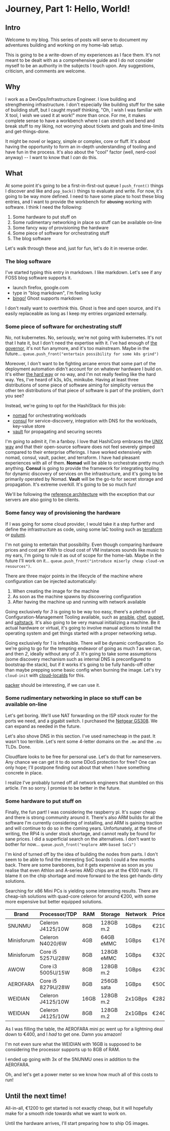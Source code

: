 # Journey, Part 1: Hello, World!

## Intro

Welcome to my blog.  This series of posts will serve to document my adventures building and working on my home-lab setup.

This is going to be a write-down of my experiences as I face them. It's not meant to be dealt with as a comprehensive guide and I do not consider myself to be an authority in the subjects I touch upon. Any suggestions, criticism, and comments are welcome.

## Why

I work as a DevOps/Infrastructure Engineer. I love building and strengthening infrastructure.  I don't especially like building stuff for the sake of building stuff, but I caught myself thinking, "Oh, I wish I was familiar with X tool, I wish we used it at work!" more than once.  For me, it makes complete sense to have a workbench where I can stretch and bend and break stuff to my liking, not worrying about tickets and goals and time-limits and get-things-done.

It might be novel or legacy, simple or complex, core or fluff. It's about having the opportunity to form an in-depth understanding of tooling and have fun in the process. It's also about the "cool" factor (well, nerd-cool anyway) -- I want to know that I *can* do this.

## What

At some point it's going to be a first-in-first-out queue I `push_front()` things I discover and like and `pop_back()` things to evaluate and write. For now, it's going to be way more defined. I need to have some place to host these blog entries, and I want to provide the workbench for ~~abusing~~ working with software. I think I need the following:

1. Some hardware to put stuff on
2. Some rudimentary networking in place so stuff can be available on-line
3. Some fancy way of provisioning the hardware
4. Some piece of software for orchestrating stuff
5. The blog software

Let's walk through these and, just for fun, let's do it in reverse order.

### The blog software

I've started typing this entry in markdown. I like markdown. Let's see if any FOSS blog software supports it. 

* launch firefox, google.com
* type in "blog markdown", I'm feeling lucky
* [bingo!](https://ghost.org/changelog/markdown/) Ghost supports markdown

I don't really want to overthink this. Ghost is free and open source, and it's easily replaceable as long as I keep my entries organized externally.

### Some piece of software for orchestrating stuff

No, not kubernetes. No, seriously, we're not going with kubernetes. It's not that I hate it, but I don't need the expertise with it. I've had enough of [the governor](https://translate.google.com/?sl=el&tl=en&text=%CE%BA%CF%85%CE%B2%CE%B5%CF%81%CE%BD%CE%AE%CF%84%CE%B7%CF%82&op=translate), it's not fun anymore, and it's too mainstream. Maybe in the future...  `queue.push_front("entertain possibility for some k8s grind")`

Moreover, I don't want to be fighting arcane errors that some part of the deployment automation didn't account for on whatever hardware I build on. It's either [the hard way](https://github.com/kelseyhightower/kubernetes-the-hard-way) or no way, and I'm not really feeling like the hard way. Yes, I've heard of k3s, k0s, minikube.  Having at least three distributions of some piece of software aiming for simplicity versus the other ten distributions of that piece of software is part of the problem, don't you see?

Instead, we're going to opt for the HashiStack for this job:

* [nomad](www.nomadproject.io) for orchestrating workloads
* [consul](consul.io) for service-discovery, integration with DNS for the workloads, key-value store
* [vault](www.vaultproject.io) for propagating and securing secrets

I'm going to admit it, I'm a fanboy. I love that HashiCorp embraces the [UNIX way](https://en.wikipedia.org/wiki/Unix_philosophy) and that their open-source software does not feel severely gimped compared to their enterprise offerings. I have worked extensively with nomad, consul, vault, packer, and terraform. I have had pleasant experiences with all of them.
**Nomad** will be able to orchestrate pretty much anything.
**Consul** is going to provide the framework for integrating tooling for dynamic discovery of services on the infrastructure, and it's going to be primarily operated by Nomad.
**Vault** will be the go-to for secret storage and propagation. It's extreme overkill. It's going to be so much fun!

We'll be following the [reference architecture](https://learn.hashicorp.com/tutorials/nomad/production-reference-architecture-vm-with-consul) with the exception that our servers are also going to be clients.

### Some fancy way of provisioning the hardware

If I was going for some cloud provider, I would take it a step further and define the infrastructure as code, using some IaC tooling such as [terraform](terraform.io) or [pulumi](pulumi.com). 

I'm not going to entertain that possibility. Even though comparing hardware prices and cost per KWh to cloud cost of VM instances sounds like music to my ears, I'm going to rule it as out of scope for the home-lab. Maybe in the future I'll work on it... `queue.push_front("introduce miserly cheap cloud-vm resources")`.

There are three major points in the lifecycle of the machine where configuration can be injected automatically:

1. When creating the image for the machine
2. As soon as the machine spawns by discovering configuration
3. After having the machine up and running with network available

Going exclusively for *3* is going to be way too easy, there's a plethora of Configuration-Management Tooling available, such as [ansible](ansible.com), [chef](chef.io), [puppet](puppet.com), and [saltstack](saltproject.io). It's also going to be very manual initializing a machine. Be it actual hardware or virtual, it's going to involve manual actions to install the operating system and get things started with a proper networking setup.

Going exclusively for *1* is infeasible. There *will* be dynamic configuration. So we're going to go for the tempting endeavor of going as much *1* as we can, and then *2*, ideally without any of *3*.  It's going to take some assumptions (some discovery mechanism such as internal DNS is preconfigured to bootstrap the stack), but if it works it's going to be fully hands-off other than maybe prepping some basic config when burning the image. Let's try `cloud-init` with [cloud-localds](https://readthedocs.org/projects/cloudinit/downloads/pdf/latest/) for this.

[packer](https://github.com/viralpoetry/packer-bare-metal) should be interesting, if we can use it.

### Some rudimentary networking in place so stuff can be available on-line

Let's get boring. We'll use NAT forwarding on the ISP stock router for the ports we need, and a gigabit switch. I purchased the [Netgear GS308](https://www.netgear.com/support/product/GS308.aspx).  We can expand as needed in the future.

Let's also shove DNS in this section. I've used namecheap in the past. It wasn't too terrible. Let's rent some 4-letter domains on the `.me` and the `.eu` TLDs. Done.

Cloudflare looks to be free for personal use. Let's do that for nameservers.  Any chance we can get it to do some DDoS protection for free? One can only hope; I'll postpone finding out about that when I have something concrete in place.

I realize I've probably turned off all network engineers that stumbled on this article. I'm so sorry. I promise to be better in the future.

### Some hardware to put stuff on

Finally, the fun part! I was considering the raspberry pi. It's super cheap and there is strong community around it. There's also ARM builds for all the software I'm currently considering of installing, and ARM is gaining traction and will continue to do so in the coming years. Unfortunately, at the time of writing, the RPi4 is under stock shortage, and cannot really be found for sane prices. I did a superficial search on the alternatives. I don't want to bother for now...  `queue.push_front("explore ARM-based SoCs")`

I'm kind of turned off by the idea of building the nodes from parts. I don't seem to be able to find the interesting SoC boards I could a few months back. There are some barebones, but it gets expensive as soon as you realise that even Athlon and A-series AMD chips are at the €100 mark.  I'll blame it on the chip shortage and move forward to the less get-hands-dirty solutions.

Searching for x86 Mini PCs is yielding some interesting results. There are cheap-ish solutions with quad-core celeron for around €200, with some more expensive but better equipped solutions.

| Brand      | Processor/TDP     | RAM  | Storage    | Network | Price | Link
| ---------- | -------------     | ---  | ---------- | ------- | ----- | ----
| SNUNMU     | Celeron J4125/10W | 8GB  | 128GB m.2  | 1GBps   | €210  | [link](https://www.amazon.de/-/en/Windows-Celeron-Desktop-Computer-Ethernet/dp/B09FNWK4YV)
| Minisforum | Celeron N4020/6W  | 4GB  | 64GB eMMC  | 1GBps   | €176  | [link](https://www.amazon.de/dp/B08CZ9JCJS/)
| Minisforum | Core i5 5257U/28W | 8GB  | 128GB eMMC | 1GBps   | €320  | [link](https://www.amazon.de/dp/B089CZ4QC6/)
| AWOW       | Core i3 5005U/15W | 8GB  | 128GB m.2  | 1GBps   | €230  | [link](https://www.amazon.de/dp/B07VM68GFQ/)
| AEROFARA   | Core i5 8279U/28W | 8GB  | 256GB sata | 1GBps   | €500  | [link](https://www.amazon.de/-/en/dp/B08YNJXRB7)
| WEIDIAN    | Celeron J4125/10W | 16GB | 128GB m.2  | 2x1GBps | €282  | [link](https://www.amazon.de/-/en/Celeron-Fanless-Computer-Desktop-Industrial/dp/B09D8B8WXP)
| WEIDIAN    | Celeron J4125/10W | 8GB  | 128GB m.2  | 2x1GBps | €240  | [link](https://www.amazon.de/-/en/Celeron-Fanless-Computer-Desktop-Industrial/dp/B09DCDDBXK)

As I was filling the table, the AEROFARA mini pc went up for a lightning deal down to €400, and I *had* to get one. Damn you amazon!

I'm not even sure what the WEIDIAN with 16GB is supposed to be considering the processor supports up to 8GB of RAM.

I ended up going with 3x of the SNUNMU ones in addition to the AEROFARA.

Oh, and let's get a power meter so we know how much all of this costs to run!

## Until the next time!

All-in-all, €1200 to get started is not exactly cheap, but it will hopefully make for a smooth ride towards what we want to work on.

Until the hardware arrives, I'll start preparing how to ship OS images.
